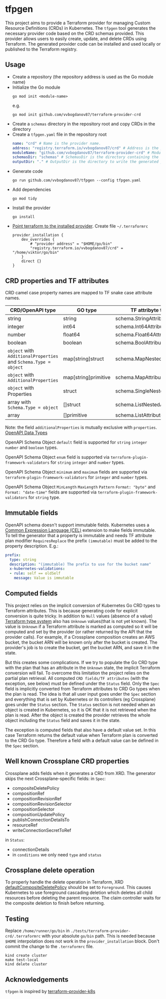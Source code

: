 # tfpgen

This project aims to provide a Terraform provider for managing Custom Resource Definitions (CRDs) in Kubernetes. The `tfpgen` tool generates the necessary provider code based on the CRD schemas provided. This provider allows users to easily create, update, and delete CRDs using Terraform. The generated provider code can be installed and used locally or published to the Terraform registry.

## Usage
- Create a repository (the repository address is used as the Go module name)
- Initialize the Go module
    ```shell
    go mod init <module-name>
    ```
    e.g.
    ```shell
    go mod init github.com/vvbogdanov87/terraform-provider-crd
    ```
- Create a `schemas` directory in the repository root and copy CRDs in the directory
- Create a `tfpgen.yaml` file in the repository root
    ```yaml
    name: "crd" # Name is the provider name.
    address: "registry.terraform.io/vvbogdanov87/crd" # Address is the provider address for the Terraform registry.
    moduleName: "github.com/vvbogdanov87/terraform-provider-crd" # ModuleName is the name of the Go module.
    schemasDir: "schemas" # SchemasDir is the directory containing the CRD schemas.
    outputDir: "." # OutputDir is the directory to write the generated provider code.
    ```
- Generate code
    ```shell
    go run github.com/vvbogdanov87/tfpgen --config tfpgen.yaml
    ```
- Add dependencies
    ```shell
    go mod tidy
    ```
- Install the provider
    ```shell
    go install
    ```
- [Point terraform to the installed provider](https://developer.hashicorp.com/terraform/tutorials/providers-plugin-framework/providers-plugin-framework-provider#prepare-terraform-for-local-provider-install). Create file `~/.terraformrc`
    ```hcl
    provider_installation {
        dev_overrides {
            # "provider address" = "$HOME/go/bin"
            "registry.terraform.io/vvbogdanov87/crd" = "/home/viktor/go/bin"
        }
        direct {}
    }
    ```

## CRD properties and TF attributes
CRD camel case property names are mapped to TF snake case attribute names.

| CRD/OpenAPI type                                                | GO type              | TF attribyte type                                  |
| --------------------------------------------------------------- | -------------------- | -------------------------------------------------- |
| string                                                          | string               | schema.StringAttribute                             |
| integer                                                         | int64                | schema.Int64Attribute                              |
| number                                                          | float64              | schema.Float64Attribute                            |
| boolean                                                         | boolean              | schema.BoolAttribute                               |
| `object` with `AdditionalProperties` and `Schema.Type = object` | map[string]struct    | schema.MapNestedAttribute                          |
| `object` with `AdditionalProperties`                            | map[string]primitive | schema.MapAttribute                                |
| `object` with Properties                                        | struct               | schema.SingleNestedAttribute                       |
| array with `Schema.Type = object`                               | []struct             | schema.ListNestedAttribute                         |
| array                                                           | []primitive          | schema.ListAttribute                               |

Note: the field `additionalProperties` is mutually exclusive with `properties`.
[OpenAPI Data Types](https://github.com/OAI/OpenAPI-Specification/blob/main/versions/3.0.0.md#data-types)

OpenAPI Schema Object `default` field is supported for `string` `integer` `number` and `boolean` types.

OpenAPI Schema Object `enum` field is supported via `terraform-plugin-framework-validators` for `string` `integer` and `number` types.

OpenAPI Schema Object `minimum` and `maximum` fields are supported via `terraform-plugin-framework-validators` for `integer` and `number` types.

OpenAPI Schema Object `MinLength` `MaxLength` `Pattern` `Format: "byte"` and `Format: "date-time"` fields are supported via `terraform-plugin-framework-validators` for `string` type.

## Immutable fields
OpenAPI schema doesn't support immutable fields. Kubernetes uses a [Common Expression Language (CEL)](https://kubernetes.io/docs/tasks/extend-kubernetes/custom-resources/custom-resource-definitions/#transition-rules) extension to make fields immutable.
To tell the generator that a property is immutable and needs TF attribute plan modifier `RequiresReplace` the prefix `(immutable)` must be added to the property description. E.g.:
```yaml
prefix:
  type: string
  description: "(immutable) The prefix to use for the bucket name"
  x-kubernetes-validations:
  - rule: self == oldSelf
    message: Value is immutable
```

## Computed fields
This project relies on the implicit conversion of Kubernetes Go CRD types to Terraform attributes. This is because generating code for explicit conversion is quite tricky.
In addition to `Null` values (absence of a value) [Terraform type system](https://developer.hashicorp.com/terraform/plugin/framework/handling-data/terraform-concepts#type-system) also has `Unknown` values(that is not yet known). The value is `Unknown` if a Terraform attribute is marked as computed so it will be computed and set by the provider (or rather returned by the API that the provider calls). For example, if a Crossplane composition creates an AWS bucket, the bucket ARN will be known only after the bucket is created. The provider's job is to create the bucket, get the bucket ARN, and save it in the state.

But this creates some complications. If we try to populate the Go CRD type with the plan that has an attribute in the `Unknown` state, the implicit Terraform conversion will fail. To overcome this limitation the project relies on the partial plan retrieval. All computed `CRD fields/TF attributes` (with the exception, see below) must be defined under the `Status` field. Only the `Spec` field is implicitly converted from Terraform attributes to CRD Go types when the plan is read. The idea is that all user input goes under the `Spec` section and everything that is set by Kubernetes or its controllers (eg Crossplane) goes under the `Status` section. The `Status` section is not needed when an object is created in Kubernetes, so it is OK that it is not retrieved when the plan is read. After the object is created the provider retrieves the whole object including the `Status` field and saves it in the state.

The exception is computed fields that also have a default value set. In this case Terraform returns the default value when Terraform plan is converted to the CRD Go type. Therefore a field with a default value can be defined in the `Spec` section.

## Well known Crossplane CRD properties
Crossplane adds fields when it generates a CRD from XRD. The generator skips the next Crossplane-specific fields:
in `Spec`:
- compositeDeletePolicy
- compositionRef
- compositionRevisionRef
- compositionRevisionSelector
- compositionSelector
- compositionUpdatePolicy
- publishConnectionDetailsTo
- resourceRef
- writeConnectionSecretToRef

in `Status`:
- connectionDetails
- in `conditions` we only need `type` and `status`

## Crossplane delete operation
To properly handle the delete operation in Terraform, XRD [defaultCompositeDeletePolicy](https://docs.crossplane.io/v1.16/concepts/composite-resource-definitions/#defaultcompositedeletepolicy) should be set to `Foreground`. This causes Kubernetes to use foreground cascading deletion which deletes all child resources before deleting the parent resource. The claim controller waits for the composite deletion to finish before returning.

## Testing
Replace `/home/runner/go/bin` in `./tests/terraform-provider-crd/.terraformrc` with your absolute `go/bin` path. This is needed because `$HOME` interpolation does not work in the `provider_installation` block. Don't commit the change to the `.terraformrc` file.
```shell
kind create cluster
make test-local
kind delete cluster
```

## Acknowledgements
`tfpgen` is inspired by [terraform-provider-k8s](https://github.com/metio/terraform-provider-k8s)
